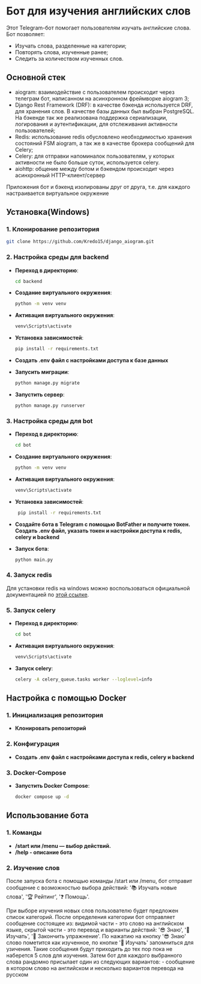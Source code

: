 # Бот для изучения английских слов

Этот Telegram-бот помогает пользователям изучать английские слова. Бот позволяет:
 - Изучать слова, разделенные на категории;
 - Повторять слова, изученные ранее;
 - Следить за количеством изученных слов.


## Основной стек

 - aiogram: взаимодействие с пользователем происходит через телеграм 
бот, написанном на асинхронном фреймворке aiogram 3;
 - Django Rest Framework (DRF): в качестве бэкенда используется DRF, 
для хранения слов. В качестве базы данных был выбран PostgreSQL. 
На бэкенде так же реализована поддержка сериализации, логирования
и аутентификации, для отслеживания активности пользователей;
 - Redis: использование redis обусловлено необходимостью хранения 
состояний FSM aiogram, а так же в качестве брокера сообщений для Celery;
 - Celery: для отправки напоминалок пользователям, у которых активности 
не было больше суток, используется celery.
 - aiohttp: общение между ботом и бэкендом происходит через асинхронный 
HTTP-клиент/сервер

Приложения бот и бэкенд изолированы друг от друга, т.е. для каждого
настраивается виртуальное окружение

<!--Установка-->
## Установка(Windows)
### 1. Клонирование репозитория

  ```bash
  git clone https://github.com/Kredo15/django_aiogram.git
  ```

### 2. Настройка среды для backend

  - **Переход в директорию**:
    ```bash
    cd backend
    ```

  - **Создание виртуального окружения**:
    ```bash
    python -m venv venv
    ```
   
  - **Активация виртуального окружения**:
    ```bash
    venv\Scripts\activate
    ```

  - **Установка зависимостей**:
    ```bash
    pip install -r requirements.txt
    ```

  - **Создать .env файл с настройками доступа к базе данных**

  - **Запусить миграции**:
    ```bash
    python manage.py migrate
    ```

  - **Запустить сервер**:
    ```bash
    python manage.py runserver
    ```


### 3. Настройка среды для bot

  - **Переход в директорию**:
      ```bash
      cd bot
      ```

  - **Создание виртуального окружения**:
      ```bash
      python -m venv venv
      ```
   
  - **Активация виртуального окружения**:
      ```bash
      venv\Scripts\activate
      ```

   - **Установка зависимостей**:
     ```bash
      pip install -r requirements.txt
      ```

   - **Создайте бота в Telegram с помощью BotFather и получите токен.
Создать .env файл, указать токен и настройки доступа к redis, celery и backend**
   - **Запуск бота**:
      ```bash
      python main.py
      ```


### 4. Запуск redis

Для установки redis на windows можно воспользоваться официальной документацией 
по [этой ссылке](https://redis-docs.ru/operate/oss_and_stack/install/install-redis/install-redis-on-windows/).


### 5. Запуск celery
   - **Переход в директорию**:
      ```bash
      cd bot
      ```
   
   - **Активация виртуального окружения**:
      ```bash
      venv\Scripts\activate
      ```

   - **Запуск celery**:
      ```bash 
      celery -A celery_queue.tasks worker --loglevel=info
      ```

## Настройка с помощью Docker

### 1. Инициализация репозитория
   - **Клонировать репозиторий**

### 2. Конфигурация
   - **Создать .env файл с настройками доступа к redis, celery и backend**

### 3. Docker-Compose
   - **Запустить Docker Compose**:
     ```bash
     docker compose up -d
     ```

## Использование бота

### 1. Команды
  - **/start или /menu — выбор действий.**
  - **/help - описание бота**

### 2. Изучение слов
После запуска бота с помощью команды /start или /menu, бот отправит сообщение с
возможностью выбора действий: '📚 Изучать новые слова', '🏆 Рейтинг', '❓ Помощь'.

При выборе изучения новых слов пользователю будет предложен список категорий. 
После определения категории бот отправляет сообщение состоящее из: видимой части - это слово на 
английском языке, скрытой части - это перевод и варианты действий: '😎 Знаю', '📝️ Изучать',
'🏁 Закончить упражнение'. По нажатию на кнопку '😎 Знаю' слово пометится как изученное, по
кнопке '📝️ Изучать' запомниться для узичения. Такие сообщения будут приходить до тех пор пока
не наберется 5 слов для изучения. Затем бот для каждого выбранного слова рандомно присылает 
один из следующих вариантов:
    - сообщение в котором слово на английском и несколько вариантов перевода на русском